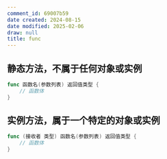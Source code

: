 ```yaml
---
comment_id: 69007b59
date created: 2024-08-15
date modified: 2025-02-06
draw: null
title: func
---
```

## 静态方法，不属于任何对象或实例

```go
func 函数名(参数列表) 返回值类型 {
    // 函数体
}
```

## 实例方法，属于一个特定的对象或实例

```go
func (接收者 类型) 函数名(参数列表) 返回值类型 {
    // 函数体
}
```
